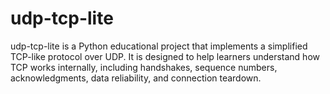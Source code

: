# udp-tcp-lite
udp-tcp-lite is a Python educational project that implements a simplified TCP-like protocol over UDP. It is designed to help learners understand how TCP works internally, including handshakes, sequence numbers, acknowledgments, data reliability, and connection teardown.
